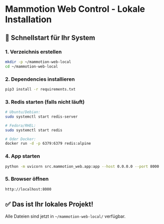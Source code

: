 # Mammotion Web Control - Lokale Installation

## 🚀 Schnellstart für Ihr System

### 1. Verzeichnis erstellen
```bash
mkdir -p ~/mammotion-web-local
cd ~/mammotion-web-local
```

### 2. Dependencies installieren
```bash
pip3 install -r requirements.txt
```

### 3. Redis starten (falls nicht läuft)
```bash
# Ubuntu/Debian:
sudo systemctl start redis-server

# Fedora/RHEL:
sudo systemctl start redis

# Oder Docker:
docker run -d -p 6379:6379 redis:alpine
```

### 4. App starten
```bash
python -m uvicorn src.mammotion_web.app:app --host 0.0.0.0 --port 8000 --reload
```

### 5. Browser öffnen
```
http://localhost:8000
```

## ✅ Das ist Ihr lokales Projekt!

Alle Dateien sind jetzt in `~/mammotion-web-local/` verfügbar.

